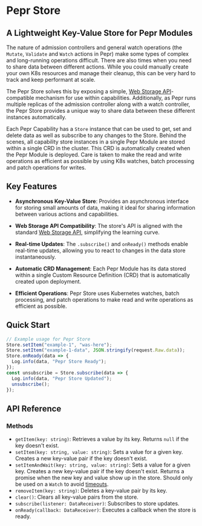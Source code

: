 # Pepr Store

## A Lightweight Key-Value Store for Pepr Modules

The nature of admission controllers and general watch operations (the `Mutate`, `Validate` and `Watch` actions in Pepr) make some types of complex and long-running operations difficult. There are also times when you need to share data between different actions. While you could manually create your own K8s resources and manage their cleanup, this can be very hard to track and keep performant at scale.

The Pepr Store solves this by exposing a simple, [Web Storage API](https://developer.mozilla.org/en-US/docs/Web/API/Storage)-compatible mechanism for use within capabilities. Additionally, as Pepr runs multiple replicas of the admission controller along with a watch controller, the Pepr Store provides a unique way to share data between these different instances automatically.

Each Pepr Capability has a `Store` instance that can be used to get, set and delete data as well as subscribe to any changes to the Store. Behind the scenes, all capability store instances in a single Pepr Module are stored within a single CRD in the cluster. This CRD is automatically created when the Pepr Module is deployed. Care is taken to make the read and write operations as efficient as possible by using K8s watches, batch processing and patch operations for writes.

## Key Features

- **Asynchronous Key-Value Store**: Provides an asynchronous interface for storing small amounts of data, making it ideal for sharing information between various actions and capabilities.
- **Web Storage API Compatibility**: The store's API is aligned with the standard [Web Storage API](https://developer.mozilla.org/en-US/docs/Web/API/Storage), simplifying the learning curve.
- **Real-time Updates**: The `.subscribe()` and `onReady()` methods enable real-time updates, allowing you to react to changes in the data store instantaneously.

- **Automatic CRD Management**: Each Pepr Module has its data stored within a single Custom Resource Definition (CRD) that is automatically created upon deployment.
- **Efficient Operations**: Pepr Store uses Kubernetes watches, batch processing, and patch operations to make read and write operations as efficient as possible.

## Quick Start

```typescript
// Example usage for Pepr Store
Store.setItem("example-1", "was-here");
Store.setItem("example-1-data", JSON.stringify(request.Raw.data));
Store.onReady(data => {
  Log.info(data, "Pepr Store Ready");
});
const unsubscribe = Store.subscribe(data => {
  Log.info(data, "Pepr Store Updated");
  unsubscribe();
});
```

## API Reference

### Methods

- `getItem(key: string)`: Retrieves a value by its key. Returns `null` if the key doesn't exist.
- `setItem(key: string, value: string)`: Sets a value for a given key. Creates a new key-value pair if the key doesn't exist.
- `setItemAndWait(key: string, value: string)`: Sets a value for a given key. Creates a new key-value pair if the key doesn't exist. Returns a promise when the new key and value show up in the store. Should only be used on a `Watch` to avoid [timeouts](https://kubernetes.io/docs/reference/access-authn-authz/extensible-admission-controllers/#timeouts).
- `removeItem(key: string)`: Deletes a key-value pair by its key.
- `clear()`: Clears all key-value pairs from the store.
- `subscribe(listener: DataReceiver)`: Subscribes to store updates.
- `onReady(callback: DataReceiver)`: Executes a callback when the store is ready.
